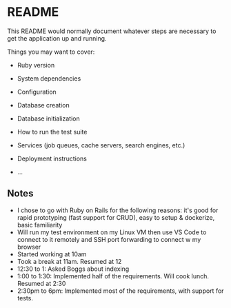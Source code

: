 # README

This README would normally document whatever steps are necessary to get the
application up and running.

Things you may want to cover:

* Ruby version

* System dependencies

* Configuration

* Database creation

* Database initialization

* How to run the test suite

* Services (job queues, cache servers, search engines, etc.)

* Deployment instructions

* ...

## Notes

- I chose to go with Ruby on Rails for the following reasons: it's good for rapid prototyping (fast support for CRUD), easy to setup & dockerize, basic familiarity
- Will run my test environment on my Linux VM then use VS Code to connect to it remotely and SSH port forwarding to connect w my browser
- Started working at 10am
- Took a break at 11am. Resumed at 12
- 12:30 to 1: Asked Boggs about indexing
- 1:00 to 1:30: Implemented half of the requirements. Will cook lunch. Resumed at 2:30
- 2:30pm to 6pm: Implemented most of the requirements, with support for tests.